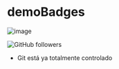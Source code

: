 # demoBadges

![image](https://github.com/user-attachments/assets/ddd92d14-1877-4e30-aa6c-d7b165e41ce5)

![GitHub followers](https://img.shields.io/github/followers/Spectrexf?style=for-the-badge&logo=github&logoColor=blue&labelColor=%23181717&color=green)


- Git está ya totalmente controlado

